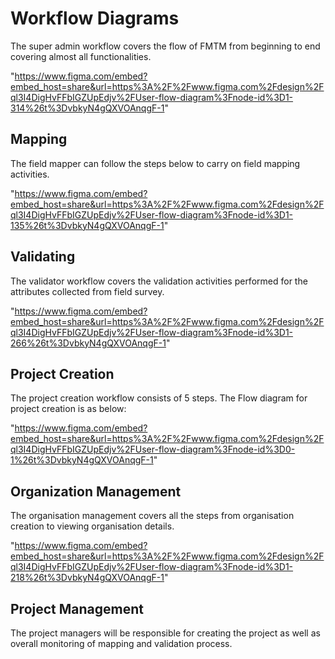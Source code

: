 # Workflow Diagrams

The super admin workflow covers the flow of FMTM from beginning to
end covering almost all functionalities.

"https://www.figma.com/embed?embed_host=share&url=https%3A%2F%2Fwww.figma.com%2Fdesign%2Fql3I4DigHvFFbIGZUpEdjv%2FUser-flow-diagram%3Fnode-id%3D1-314%26t%3DvbkyN4gQXVOAnqgF-1" 

## Mapping

The field mapper can follow the steps below to carry on
field mapping activities.

"https://www.figma.com/embed?embed_host=share&url=https%3A%2F%2Fwww.figma.com%2Fdesign%2Fql3I4DigHvFFbIGZUpEdjv%2FUser-flow-diagram%3Fnode-id%3D1-135%26t%3DvbkyN4gQXVOAnqgF-1" 

## Validating

The validator workflow covers the validation activities
performed for the attributes collected from
field survey.

"https://www.figma.com/embed?embed_host=share&url=https%3A%2F%2Fwww.figma.com%2Fdesign%2Fql3I4DigHvFFbIGZUpEdjv%2FUser-flow-diagram%3Fnode-id%3D1-266%26t%3DvbkyN4gQXVOAnqgF-1" 

## Project Creation

 The project creation workflow consists of 5 steps. The
 Flow diagram for project creation is as below:
 
"https://www.figma.com/embed?embed_host=share&url=https%3A%2F%2Fwww.figma.com%2Fdesign%2Fql3I4DigHvFFbIGZUpEdjv%2FUser-flow-diagram%3Fnode-id%3D0-1%26t%3DvbkyN4gQXVOAnqgF-1"

## Organization Management

The organisation management covers all the steps from organisation
creation to viewing organisation details.

"https://www.figma.com/embed?embed_host=share&url=https%3A%2F%2Fwww.figma.com%2Fdesign%2Fql3I4DigHvFFbIGZUpEdjv%2FUser-flow-diagram%3Fnode-id%3D1-218%26t%3DvbkyN4gQXVOAnqgF-1"

## Project Management

The project managers will be responsible for creating the project
as well as overall monitoring of
mapping and validation process.
